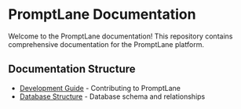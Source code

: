 # PromptLane Documentation

Welcome to the PromptLane documentation! This repository contains comprehensive documentation for the PromptLane platform.

## Documentation Structure

- [Development Guide](DevelopmentGuide.md) - Contributing to PromptLane
- [Database Structure](DatabaseStructure.md) - Database schema and relationships

